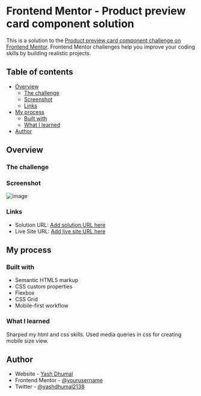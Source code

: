# Frontend Mentor - Product preview card component solution

This is a solution to the [Product preview card component challenge on Frontend Mentor](https://www.frontendmentor.io/challenges/product-preview-card-component-GO7UmttRfa). Frontend Mentor challenges help you improve your coding skills by building realistic projects. 

## Table of contents

- [Overview](#overview)
  - [The challenge](#the-challenge)
  - [Screenshot](#screenshot)
  - [Links](#links)
- [My process](#my-process)
  - [Built with](#built-with)
  - [What I learned](#what-i-learned)
- [Author](#author)


## Overview

### The challenge

### Screenshot

![image](https://user-images.githubusercontent.com/98548749/189347608-b6d891d1-900e-42c1-bd5e-5efa9f6b17bd.png)

### Links

- Solution URL: [Add solution URL here](https://github.com/yash-2138/product-preview-card-component-main)
- Live Site URL: [Add live site URL here](https://yash-2138.github.io/product-preview-card-component-main/)

## My process

### Built with

- Semantic HTML5 markup
- CSS custom properties
- Flexbox
- CSS Grid
- Mobile-first workflow

### What I learned

  Sharped my html and css skills.
  Used media queries in  css for creating mobile size view.

## Author

- Website - [Yash Dhumal](https://github.com/yash-2138/)
- Frontend Mentor - [@yourusername](https://www.frontendmentor.io/profile/yourusername)
- Twitter - [@yashdhumal2138](https://twitter.com/YashDhumal2138)
